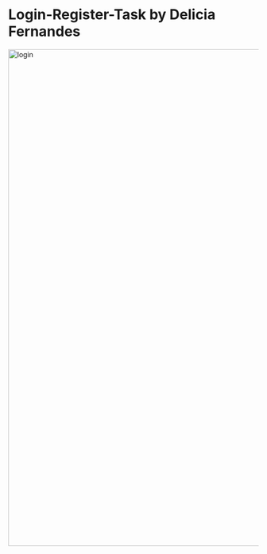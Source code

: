 # Login-Register-Task by Delicia Fernandes

<img src="https://github.com/deliciafernandes/Login-Register-Task/blob/master/assets/images/Login.png" alt="login" height="1000">